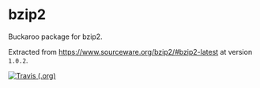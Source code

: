 # bzip2

Buckaroo package for bzip2. 

Extracted from https://www.sourceware.org/bzip2/#bzip2-latest at version `1.0.2`. 

[![Travis (.org)](https://img.shields.io/travis/buckaroo-pm/bzip2.svg)](https://travis-ci.org/buckaroo-pm/bzip2)
